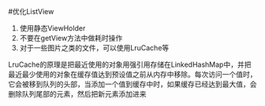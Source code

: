 #优化ListView    

1. 使用静态ViewHolder
2. 不要在getView方法中做耗时操作
3. 对于一些图片之类的文件，可以使用LruCache等      

LruCache的原理是把最近使用的对象用强引用存储在LinkedHashMap中，并把最近最少使用的对象在缓存值达到预设值之前从内存中移除。每次访问一个值时，它会被移到队列的头部，当添加一个值到缓存中时，如果缓存已经达到最大值，会删除队列尾部的元素，然后把新元素添加进来